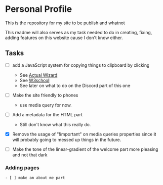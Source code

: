 # Personal Profile

This is the repository for my site to be publish and whatnot

This readme will also serves as my task needed to do in creating, fixing, adding features on this website cause I don't know either.

## Tasks
- [ ] add a JavaScript system for copying things to clipboard by clicking
    - See [Actual Wizard](https://actualwizard.com/how-to-copy-text-to-the-clipboard-with-html-and-javascript)
    - See [W3school](https://www.w3schools.com/howto/howto_js_copy_clipboard.asp)
    - See later on what to do on the Discord part of this one

- [ ] Make the site friendly to phones
    - use media query for now.

- [ ] Add a metadata for the HTML part
    - Still don't know what this really do.

- [x] Remove the usage of "!important" on media queries properties since it will probably going to messed up things in the future.

- [ ] Make the tone of the linear-gradient of the welcome part more pleasing and not that dark

### Adding pages

    - [ ] make an about me part